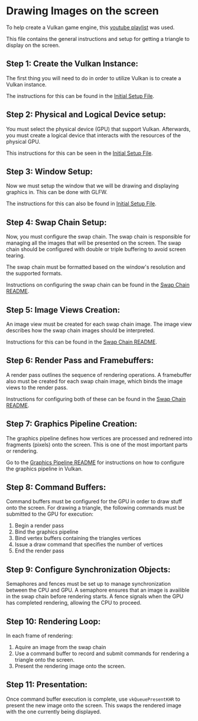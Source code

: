 # Drawing Images on the screen

To help create a Vulkan game engine, this [youtube playlist](https://www.youtube.com/playlist?list=PL8327DO66nu9qYVKLDmdLW_84-yE4auCR) was used.

This file contains the general instructions and setup for getting a triangle to display on the screen.

## Step 1: Create the Vulkan Instance:

The first thing you will need to do in order to utilize Vulkan is to create a Vulkan instance.

The instructions for this can be found in the [Initial Setup File](./Initial_Setup.md).

## Step 2: Physical and Logical Device setup:

You must select the physical device (GPU) that support Vulkan. 
Afterwards, you must create a logical device that interacts with the resources of the physical GPU. 

This instructions for this can be seen in the [Initial Setup File](./Initial_Setup.md).

## Step 3: Window Setup:

Now we must setup the window that we will be drawing and displaying graphics in. This can be done with GLFW.

The instructions for this can also be found in [Initial Setup File](./Initial_Setup.md).

## Step 4: Swap Chain Setup:

Now, you must configure the swap chain. The swap chain is responsible for managing all the images that will be presented on the screen. The swap chain should be configured with double or triple buffering to avoid screen tearing.

The swap chain must be formatted based on the window's resolution and the supported formats.

Instructions on configuring the swap chain can be found in the [Swap Chain README](./Swap_Chain.md).

## Step 5: Image Views Creation:

An image view must be created for each swap chain image. The image view describes how the swap chain images should be interpreted.

Instructions for this can be found in the [Swap Chain README](./Swap_Chain.md).

## Step 6: Render Pass and Framebuffers:

A render pass outlines the sequence of rendering operations.
A framebuffer also must be created for each swap chain image, which binds the image views to the render pass. 

Instructions for configuring both of these can be found in the [Swap Chain README](./Swap_Chain.md).

## Step 7: Graphics Pipeline Creation:

The graphics pipeline defines how vertices are processed and rednered into fragments (pixels) onto the screen. This is one of the most important parts or rendering.

Go to the [Graphics Pipeline README](Graphics-Pipeline_setup.md) for instructions on how to configure the graphics pipeline in Vulkan.

## Step 8: Command Buffers:

Command buffers must be configured for the GPU in order to draw stuff onto the screen.
For drawing a triangle, the following commands must be submitted to the GPU for execution: 

1. Begin a render pass
2. Bind the graphics pipeline
3. Bind vertex buffers containing the triangles vertices
4. Issue a draw command that specifies the number of vertices
5. End the render pass

## Step 9: Configure Synchronization Objects:

Semaphores and fences must be set up to manage synchronization between the CPU and GPU.
A semaphore ensures that an image is availible in the swap chain before rendering starts.
A fence signals when the GPU has completed rendering, allowing the CPU to proceed.

## Step 10: Rendering Loop:

In each frame of rendering:

1. Aquire an image from the swap chain
2. Use a command buffer to record and submit commands for rendering a triangle onto the screen.
3. Present the rendering image onto the screen.

## Step 11: Presentation:

Once command buffer execution is complete, use ```vkQueuePresentKHR``` to present the new image onto the screen.
This swaps the rendered image with the one currently being displayed.
